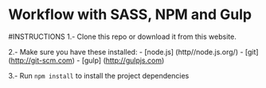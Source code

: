 # Workflow with SASS, NPM and Gulp

#INSTRUCTIONS
1.- Clone this repo or download it from this website.

2.- Make sure you have these installed:
    - [node.js] (http//node.js.org/)
    - [git] (http://git-scm.com)
    - [gulp] (http://gulpjs.com)

3.- Run `npm install` to install the project dependencies
